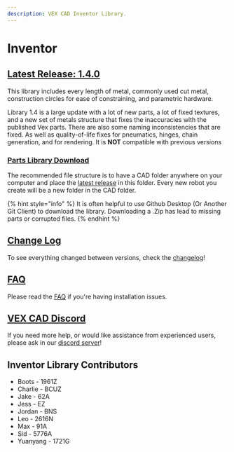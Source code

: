 ```yaml
---
description: VEX CAD Inventor Library.
---
```


# Inventor

## [Latest Release: 1.4.0](https://github.com/VEX-CAD/VEX-CAD-Inventor/releases/latest)

This library includes every length of metal, commonly used cut metal, construction circles for ease of constraining, and parametric hardware.

Library 1.4 is a large update with a lot of new parts, a lot of fixed textures, and a new set of metals structure that fixes the inaccuracies with the published Vex parts. There are also some naming inconsistencies that are fixed. As well as quality-of-life fixes for pneumatics, hinges, chain generation, and for rendering. It is **NOT** compatible with previous versions

### [Parts Library Download](https://github.com/VEX-CAD/VEX-CAD-Inventor/releases/latest)

The recommended file structure is to have a CAD folder anywhere on your computer and place the [latest release](https://github.com/VEX-CAD/VEX-CAD-Inventor/releases/latest) in this folder. Every new robot you create will be a new folder in the CAD folder.

{% hint style="info" %}
It is often helpful to use Github Desktop (Or Another Git Client) to download the library. Downloading a .Zip has lead to missing parts or corrupted files.&#x20;
{% endhint %}

## [Change Log](https://github.com/VEX-CAD/VEX-CAD-Inventor/blob/main/changelog.txt)

To see everything changed between versions, check the [changelog](https://github.com/VEX-CAD/VEX-CAD-Inventor/blob/main/changelog.txt)!

## [FAQ](https://github.com/VEX-CAD/VEX-CAD-Inventor/wiki)

Please read the [FAQ](https://github.com/VEX-CAD/VEX-CAD-Inventor/wiki) if you're having installation issues.

## [VEX CAD Discord](https://discord.gg/BKV3DJm)

If you need more help, or would like assistance from experienced users, please ask in our [discord server](https://discord.gg/BKV3DJm)!

## Inventor Library Contributors

* Boots - 1961Z
* Charlie - BCUZ
* Jake - 62A
* Jess - EZ
* Jordan - BNS
* Leo - 2616N
* Max - 91A
* Sid - 5776A
* Yuanyang - 1721G
